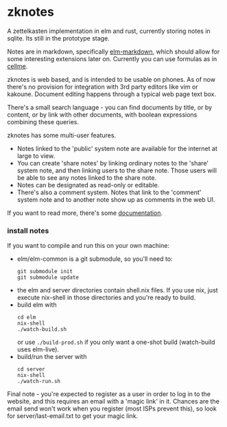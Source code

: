 # zknotes

A zettelkasten implementation in elm and rust, currently storing notes in sqlite.  Its still in the prototype stage.

Notes are in markdown, specifically [elm-markdown](https://package.elm-lang.org/packages/dillonkearns/elm-markdown/latest/), which should allow for some interesting extensions later on.  Currently you can use formulas as in [cellme](https://github.com/bburdette/cellme/).

zknotes is web based, and is intended to be usable on phones.  As of now there's no provision for integration with 3rd party editors like vim or kakoune.  Document editing happens through a typical web page text box.

There's a small search language - you can find documents by title, or by content, or by link with other documents, with boolean expressions combining these queries.

zknotes has some multi-user features.  
 - Notes linked to the 'public' system note are available for the internet at large to view.  
 - You can create 'share notes' by linking ordinary notes to the 'share' system note, and then linking users to the share note.  Those users will be able to see any notes linked to the share note.  
 - Notes can be designated as read-only or editable.  
 - There's also a comment system.  Notes that link to the 'comment' system note and to another note show up as comments in the web UI.

If you want to read more, there's some [documentation](https://www.zknotes.com/page/what%20is%20zknotes).

### install notes

If you want to compile and run this on your own machine:

- elm/elm-common is a git submodule, so you'll need to:
  ```
  git submodule init
  git submodule update
  ```
- the elm and server directories contain shell.nix files.  If you use nix, just execute nix-shell in those directories and you're ready to build.
- build elm with 
  ```
  cd elm
  nix-shell
  ./watch-build.sh
  ```
  or use `./build-prod.sh` if you only want a one-shot build (watch-build uses elm-live).
- build/run the server with
  ```
  cd server
  nix-shell
  ./watch-run.sh
  ```

Final note - you're expected to register as a user in order to log in to the website, and this requires an email with a 'magic link' in it.  Chances are the email send won't work when you register (most ISPs prevent this), so look for server/last-email.txt to get your magic link.
